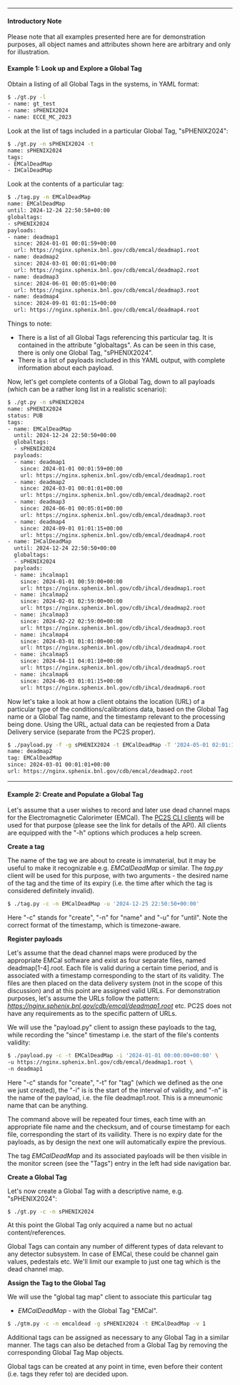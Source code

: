 <hr>

#### Introductory Note
Please note that all examples presented here are for demonstration
purposes, all object names and attributes shown here are arbitrary
and only for illustration.

#### Example 1: Look up and Explore a Global Tag
Obtain a listing of all Global Tags in the systems, in YAML format:
```bash
$ ./gt.py -l
- name: gt_test
- name: sPHENIX2024
- name: ECCE_MC_2023
```
Look at the list of tags included in a particular Global Tag, "sPHENIX2024":
```bash
$ ./gt.py -n sPHENIX2024 -t
name: sPHENIX2024
tags:
- EMCalDeadMap
- IHCalDeadMap
```
Look at the contents of a particular tag:
```bash
$ ./tag.py -n EMCalDeadMap
name: EMCalDeadMap
until: 2024-12-24 22:50:50+00:00
globaltags:
- sPHENIX2024
payloads:
- name: deadmap1
  since: 2024-01-01 00:01:59+00:00
  url: https://nginx.sphenix.bnl.gov/cdb/emcal/deadmap1.root
- name: deadmap2
  since: 2024-03-01 00:01:01+00:00
  url: https://nginx.sphenix.bnl.gov/cdb/emcal/deadmap2.root
- name: deadmap3
  since: 2024-06-01 00:05:01+00:00
  url: https://nginx.sphenix.bnl.gov/cdb/emcal/deadmap3.root
- name: deadmap4
  since: 2024-09-01 01:01:15+00:00
  url: https://nginx.sphenix.bnl.gov/cdb/emcal/deadmap4.root


```
Things to note:

* There is a list of all Global Tags referencing this particular tag. It is contained
in the attribute "globaltags". As can be seen in this case,
there is only one Global Tag, "sPHENIX2024".
* There is a list of payloads included in this YAML output, with complete information
about each payload.

Now, let's get complete contents of a Global Tag, down to all payloads (which can be
a rather long list in a realistic scenario):
```bash
$ ./gt.py -n sPHENIX2024
name: sPHENIX2024
status: PUB
tags:
- name: EMCalDeadMap
  until: 2024-12-24 22:50:50+00:00
  globaltags:
  - sPHENIX2024
  payloads:
  - name: deadmap1
    since: 2024-01-01 00:01:59+00:00
    url: https://nginx.sphenix.bnl.gov/cdb/emcal/deadmap1.root
  - name: deadmap2
    since: 2024-03-01 00:01:01+00:00
    url: https://nginx.sphenix.bnl.gov/cdb/emcal/deadmap2.root
  - name: deadmap3
    since: 2024-06-01 00:05:01+00:00
    url: https://nginx.sphenix.bnl.gov/cdb/emcal/deadmap3.root
  - name: deadmap4
    since: 2024-09-01 01:01:15+00:00
    url: https://nginx.sphenix.bnl.gov/cdb/emcal/deadmap4.root
- name: IHCalDeadMap
  until: 2024-12-24 22:50:50+00:00
  globaltags:
  - sPHENIX2024
  payloads:
  - name: ihcalmap1
    since: 2024-01-01 00:59:00+00:00
    url: https://nginx.sphenix.bnl.gov/cdb/ihcal/deadmap1.root
  - name: ihcalmap2
    since: 2024-02-01 02:59:00+00:00
    url: https://nginx.sphenix.bnl.gov/cdb/ihcal/deadmap2.root
  - name: ihcalmap3
    since: 2024-02-22 02:59:00+00:00
    url: https://nginx.sphenix.bnl.gov/cdb/ihcal/deadmap3.root
  - name: ihcalmap4
    since: 2024-03-01 01:01:00+00:00
    url: https://nginx.sphenix.bnl.gov/cdb/ihcal/deadmap4.root
  - name: ihcalmap5
    since: 2024-04-11 04:01:10+00:00
    url: https://nginx.sphenix.bnl.gov/cdb/ihcal/deadmap5.root
  - name: ihcalmap6
    since: 2024-06-03 01:01:15+00:00
    url: https://nginx.sphenix.bnl.gov/cdb/ihcal/deadmap6.root
```

Now let's take a look at how a client obtains the location (URL)
of a particular type of the conditions/calibrations data, based on the Global Tag name
or a Global Tag name, and the timestamp relevant to the processing being done. Using the URL,
actual data can be reqiested from a Data Delivery service (separate from the PC2S proper).

```bash
$ ./payload.py -f -g sPHENIX2024 -t EMCalDeadMap -T '2024-05-01 02:01:14+00:00'
name: deadmap2
tag: EMCalDeadMap
since: 2024-03-01 00:01:01+00:00
url: https://nginx.sphenix.bnl.gov/cdb/emcal/deadmap2.root
```

<hr>

#### Example 2: Create and Populate a Global Tag

Let's assume that a user wishes to record and later use dead channel maps
for the Electromagnetic Calorimeter (EMCal). The [PC2S CLI clients](/clients)
will be used for that purpose (please see the link for details of the API).
All clients are equipped with the "-h" options which produces a help screen.

**Create a tag**

The name of the tag we are about to create is immaterial, but it may be useful
to make it recognizable e.g. *EMCalDeadMap* or similar. The *tag.py* client
will be used for this purpose, with two arguments - the desired name
of the tag and the time of its expiry (i.e. the time after which the tag
is considered definitely invalid).
```bash
$ ./tag.py -c -n EMCalDeadMap -u '2024-12-25 22:50:50+00:00'
```
Here "-c" stands for "create", "-n" for "name" and "-u" for "until".
Note the correct format of the timestamp, which is timezone-aware.

**Register payloads**

Let's assume that the dead channel maps were produced by the appropriate
EMCal software and exist as four separate files, named deadmap[1-4].root.
Each file is valid during a certain time period, and is associated
with a timestamp corresponding to the start of its validity.
The files are then placed on the data delivery system (not in the scope
of this discussion) and at this point are assigned valid URLs. For demonstration
purposes, let's assume the URLs follow the pattern:
*https://nginx.sphenix.bnl.gov/cdb/emcal/deadmap1.root* etc.
PC2S does not have any requirements as to the specific pattern of URLs.

We will use the "payload.py" client to assign these payloads to the tag,
while recording the "since" timestamp i.e. the start of the file's contents
validity:
```bash
$ ./payload.py -c -t EMCalDeadMap -i '2024-01-01 00:00:00+00:00' \
-u https://nginx.sphenix.bnl.gov/cdb/emcal/deadmap1.root \
-n deadmap1
```
Here "-c" stands for "create", "-t" for "tag" (which we defined as the one
we just created), the "-i" is is the start of the interval of validity, and
"-n" is the name of the payload, i.e. the file deadmap1.root. This is a mneumonic
name that can be anything.

The command above will be repeated four times, each time with an appropriate
file name and the checksum, and of course timestamp for each file, corresponding
the start of its vailidity. There is no expiry date for the payloads, as by
design the next one will automatically expire the previous.

The tag *EMCalDeadMap* and its associated payloads will be then visible in the
monitor screen (see the "Tags") entry in the left had side navigation bar.

**Create a Global Tag**

Let's now create a Global Tag wiith a descriptive name, e.g. "sPHENIX2024":
```bash
$ ./gt.py -c -n sPHENIX2024
```
At this point the Global Tag only acquired a name but no actual content/references.

Global Tags can contain any number of different types of data relevant
to any detector subsystem. In case of EMCal, these could be channel gain
values, pedestals etc. We'll limit our example to just one tag which
is the dead channel map.

**Assign the Tag to the Global Tag**

We will use the "global tag map" client to associate this particular tag
- *EMCalDeadMap* - with the Global Tag "EMCal".
```bash
$ ./gtm.py -c -n emcaldead -g sPHENIX2024 -t EMCalDeadMap -v 1
```
Additional tags can be assigned as necessary to any Global Tag in
a similar manner. The tags can also be detached from a Global Tag by
removing the corresponding Global Tag Map objects.

Global tags can be created at any point in time, even before
their content (i.e. tags they refer to) are decided upon.

